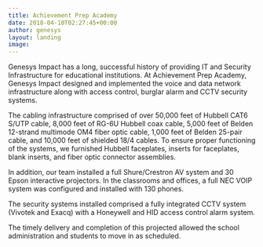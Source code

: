 ```yaml
---
title: Achievement Prep Academy
date: 2018-04-10T02:27:45+00:00
author: genesys
layout: landing
image:
---
```


<p>Genesys Impact has a long, successful history of providing IT and Security Infrastructure for educational institutions.</span></i><span style="font-weight: 400;"> At Achievement Prep Academy, Genesys Impact designed and implemented the voice and data network infrastructure along with access control, burglar alarm and CCTV security systems.</p>
<p>The cabling infrastructure comprised of over 50,000 feet of Hubbell CAT6 S/UTP cable, 8,000 feet of RG-6U Hubbell coax cable, 5,000 feet of Belden 12-strand multimode OM4 fiber optic cable, 1,000 feet of Belden 25-pair cable, and 10,000 feet of shielded 18/4 cables. To ensure proper functioning of the systems, we furnished Hubbell faceplates, inserts for faceplates, blank inserts, and fiber optic connector assemblies.</p>
<p>In addition, our team installed a full Shure/Crestron AV system and 30 Epson interactive projectors. In the classrooms and offices, a full NEC VOIP system was configured and installed with 130 phones.</p>
<p>The security systems installed comprised a fully integrated CCTV system (Vivotek and Exacq) with a Honeywell and HID access control alarm system.</span></p>
<p>The timely delivery and completion of this projected allowed the school administration and students to move in as scheduled.</span></p>